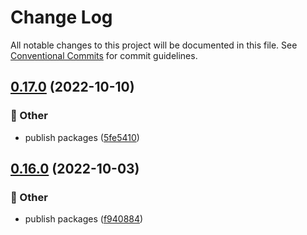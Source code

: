 # Change Log

All notable changes to this project will be documented in this file.
See [Conventional Commits](https://conventionalcommits.org) for commit guidelines.

## [0.17.0](https://github.com/daybrush/infinite-viewer/blob/master/packages/preact-infinite-viewer/compare/lit-infinite-viewer@0.16.0...lit-infinite-viewer@0.17.0) (2022-10-10)


### :mega: Other

* publish packages ([5fe5410](https://github.com/daybrush/infinite-viewer/blob/master/packages/preact-infinite-viewer/commit/5fe5410328336014b62b899bfbdd642768372563))



## [0.16.0](https://github.com/daybrush/infinite-viewer/blob/master/packages/preact-infinite-viewer/compare/lit-infinite-viewer@0.15.5...lit-infinite-viewer@0.16.0) (2022-10-03)


### :mega: Other

* publish packages ([f940884](https://github.com/daybrush/infinite-viewer/blob/master/packages/preact-infinite-viewer/commit/f9408844f99014de30b3e9348541719f9bceef39))
